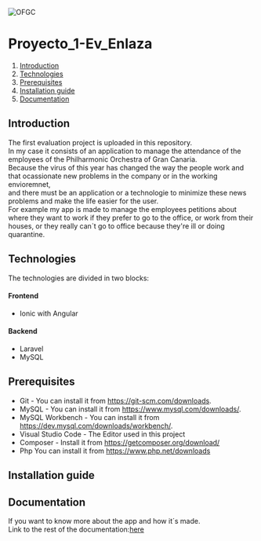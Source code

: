 ![OFGC](https://github.com/KiraGONW/Proyecto_1-Ev_Enlaza/blob/master/docImg/Logo.PNG)
# Proyecto_1-Ev_Enlaza
1. [Introduction](#introduction)
2. [Technologies](#technologies)
3. [Prerequisites](#prerequesites)
4. [Installation guide](#installation-guide)
5. [Documentation](#documentation)
## Introduction
The first evaluation project is uploaded in this repository.<br/>
In my case it consists of an application to manage the attendance of the employees of the Philharmonic Orchestra of Gran Canaria.<br/>
Because the virus of this year has changed the way the people work and that ocassionate new problems in the company or in the working envioremnet,<br/>
and there must be an application or a technologie to minimize these news problems and make the life easier for the user.<br/>
For example my app is made to manage the employees petitions about where they want to work if they prefer to go to the office, or work from their houses,
or they really can´t go to office because they're ill or doing quarantine.<br/>
## Technologies
The technologies are divided in two blocks:
#### Frontend
* Ionic with Angular
#### Backend
* Laravel
* MySQL
## Prerequisites
* Git - You can install it from https://git-scm.com/downloads.
* MySQL - You can install it from https://www.mysql.com/downloads/.
* MySQL Workbench - You can install it from https://dev.mysql.com/downloads/workbench/.
* Visual Studio Code - The Editor used in this project
* Composer - Install it from https://getcomposer.org/download/
* Php You can install it from https://www.php.net/downloads
## Installation guide
## Documentation
If you want to know more about the app and how it´s made. <br/>
Link to the rest of the documentation:[here](/Documentation.md)

